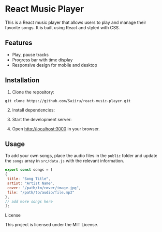 # React Music Player

This is a React music player that allows users to play and manage their favorite songs. It is built using React and styled with CSS.

## Features

- Play, pause tracks
- Progress bar with time display
- Responsive design for mobile and desktop

## Installation

1. Clone the repository:

``` 
git clone https://github.com/Saiiru/react-music-player.git
```


2. Install dependencies:


3. Start the development server:


4. Open [http://localhost:3000](http://localhost:3000) in your browser.

## Usage

To add your own songs, place the audio files in the `public` folder and update the `songs` array in `src/data.js` with the relevant information.

```javascript
export const songs = [
{
 title: "Song Title",
 artist: "Artist Name",
 cover: "/path/to/cover/image.jpg",
 file: "/path/to/audio/file.mp3"
},
// add more songs here
];

```

License

This project is licensed under the MIT License.

